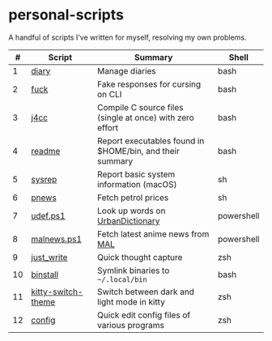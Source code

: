 # personal-scripts
A handful of scripts I've written for myself, resolving my own problems.

|# |Script|Summary|Shell|
|--|------|-------|-----|
|1 |[diary](diary)|Manage diaries|bash|
|2 |[fuck](fuck)|Fake responses for cursing on CLI|bash|
|3 |[j4cc](j4cc)|Compile C source files (single at once) with zero effort|bash|
|4 |[readme](readme)|Report executables found in $HOME/bin, and their summary|bash|
|5 |[sysrep](sysrep)|Report basic system information (macOS)|sh|
|6 |[pnews](pnews)|Fetch petrol prices|sh|
|7 |[udef.ps1](udef.ps1)|Look up words on [UrbanDictionary](https://www.urbandictionary.com)|powershell|
|8 |[malnews.ps1](malnews.ps1)|Fetch latest anime news from [MAL](https://myanimelist.net)|powershell|
|9 |[just_write](just_write)|Quick thought capture|zsh|
|10|[binstall](binstall)|Symlink binaries to `~/.local/bin`|bash|
|11|[kitty-switch-theme](kitty-switch-theme)|Switch between dark and light mode in kitty|zsh|
|12|[config](config)|Quick edit config files of various programs|zsh|
